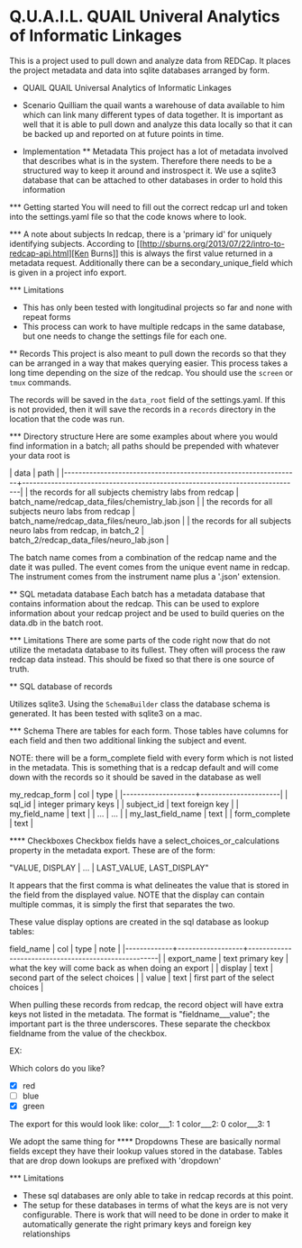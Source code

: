 # Q.U.A.I.L. QUAIL Univeral Analytics of Informatic Linkages
This is a project used to pull down and analyze data from REDCap. It places the project
metadata and data into sqlite databases arranged by form.

* QUAIL
QUAIL Universal Analytics of Informatic Linkages

* Scenario
Quilliam the quail wants a warehouse of data available to him which can link many
different types of data together. It is important as well that it is able to pull
down and analyze this data locally so that it can be backed up and reported on at
future points in time.

* Implementation
** Metadata
This project has a lot of metadata involved that describes what is in the system.
Therefore there needs to be a structured way to keep it around and instrospect it.
We use a sqlite3 database that can be attached to other databases in order to hold
this information

*** Getting started
You will need to fill out the correct redcap url and token into the settings.yaml
file so that the code knows where to look.

*** A note about subjects
In redcap, there is a 'primary id' for uniquely identifying subjects. According to
[[http://sburns.org/2013/07/22/intro-to-redcap-api.html][Ken Burns]] this is always the first value returned in a metadata request. Additionally
there can be a secondary_unique_field which is given in a project info export.

*** Limitations
- This has only been tested with longitudinal projects so far and none with repeat forms
- This process can work to have multiple redcaps in the same database, but one needs to
change the settings file for each one.

** Records
This project is also meant to pull down the records so that they can be arranged
in a way that makes querying easier. This process takes a long time depending
on the size of the redcap. You should use the `screen` or `tmux` commands.

The records will be saved in the `data_root` field of the settings.yaml. If this is
not provided, then it will save the records in a `records` directory in the location
that the code was run.

*** Directory structure
Here are some examples about where you would find information in a batch; all paths should
be prepended with whatever your data root is

| data                                                            | path                                                                        |
|-----------------------------------------------------------------+-----------------------------------------------------------------------------|
| the records for all subjects chemistry labs from redcap         | batch_name/redcap_data_files/chemistry_lab.json                             |
| the records for all subjects neuro labs from redcap             | batch_name/redcap_data_files/neuro_lab.json                                 |
| the records for all subjects neuro labs from redcap, in batch_2 | batch_2/redcap_data_files/neuro_lab.json                                    |

The batch name comes from a combination of the redcap name and the date it was pulled.
The event comes from the unique event name in redcap.
The instrument comes from the instrument name plus a '.json' extension.

** SQL metadata database
Each batch has a metadata database that contains information about the redcap.
This can be used to explore information about your redcap project and be used to
build queries on the data.db in the batch root.

*** Limitations
There are some parts of the code right now that do not utilize the metadata database
to its fullest. They often will process the raw redcap data instead. This should
be fixed so that there is one source of truth.

** SQL database of records

Utilizes sqlite3. Using the `SchemaBuilder` class the database schema is generated.
It has been tested with sqlite3 on a mac.

*** Schema
There are tables for each form.
Those tables have columns for each field and then two additional linking the subject and
event.

NOTE: there will be a form_complete field with every form which is not listed in the metadata.
This is something that is a redcap default and will come down with the records so it should be
saved in the database as well

my_redcap_form
| col                | type                 |
|--------------------+----------------------|
| sql_id             | integer primary keys |
| subject_id         | text foreign key     |
| my_field_name      | text                 |
| ...                | ...                  |
| my_last_field_name | text                 |
| form_complete      | text                 |

**** Checkboxes
Checkbox fields have a select_choices_or_calculations property in the metadata export.
These are of the form:

"VALUE, DISPLAY | ... | LAST_VALUE, LAST_DISPLAY"

It appears that the first comma is what delineates the value that is stored in the field
from the displayed value. NOTE that the display can contain multiple commas, it is simply the first
that separates the two.

These value display options are created in the sql database as lookup tables:

field_name
| col         | type             | note                                                |
|-------------+------------------+-----------------------------------------------------|
| export_name | text primary key | what the key will come back as when doing an export |
| display     | text             | second part of the select choices                   |
| value       | text             | first part of the select choices                    |


When pulling these records from redcap, the record object will have extra keys not listed in the metadata.
The format is "fieldname___value"; the important part is the three underscores. These separate
the checkbox fieldname from the value of the checkbox.

EX:

Which colors do you like?
- [X] red
- [ ] blue
- [X] green

The export for this would look like:
color___1: 1
color___2: 0
color___3: 1

We adopt the same thing for
**** Dropdowns
These are basically normal fields except they have their lookup values stored in the database.
Tables that are drop down lookups are prefixed with 'dropdown'

*** Limitations

- These sql databases are only able to take in redcap records at this point.
- The setup for these databases in terms of what the keys are is not very configurable.
There is work that will need to be done in order to make it automatically generate the
right primary keys and foreign key relationships
